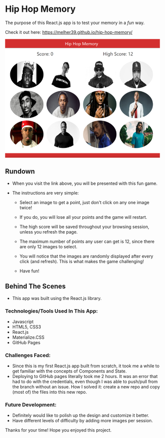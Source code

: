 # Hip Hop Memory

The purpose of this React.js app is to test your memory in a *fun* way.

Check it out here: https://melher39.github.io/hip-hop-memory/

![Hip Hop Memory Screenshot](public/hiphopmemory.PNG)

## Rundown

* When you visit the link above, you will be presented with this fun game.

* The instructions are very simple: 

    * Select an image to get a point, just don't click on any one image twice!

    * If you do, you will lose all your points and the game will restart.

    * The high score will be saved throughout your browsing session, unless you refresh the page.

    * The maximum number of points any user can get is 12, since there are only 12 images to select.

    * You will notice that the images are randomly displayed after every click (and refresh). This is what makes the game challenging!

    * Have fun!

## Behind The Scenes

* This app was built using the React.js library.

### Technologies/Tools Used In This App:
* Javascript
* HTML5, CSS3
* React.js
* Materialize.CSS
* GitHub Pages

### Challenges Faced:
* Since this is my first React.js app built from scratch, it took me a while to get familiar with the concepts of Components and State.
* Deploying to GitHub pages literally took me 2 hours. It was an error that had to do with the credentials, even though I was able to push/pull from the branch without an issue. How I solved it: create a new repo and copy (most of) the files into this new repo.

### Future Development: 
* Definitely would like to polish up the design and customize it better.
* Have different levels of difficulty by adding more images per session.

Thanks for your time! Hope you enjoyed this project.